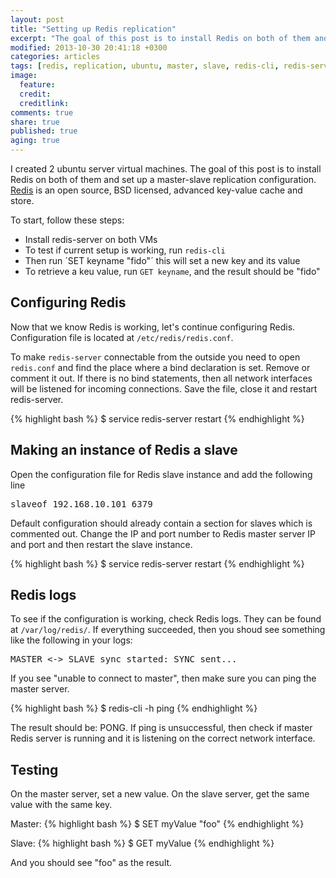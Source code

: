 ```yaml
---
layout: post
title: "Setting up Redis replication"
excerpt: "The goal of this post is to install Redis on both of them and set up a master-slave replication configuration"
modified: 2013-10-30 20:41:18 +0300
categories: articles
tags: [redis, replication, ubuntu, master, slave, redis-cli, redis-server]
image:
  feature:
  credit:
  creditlink:
comments: true
share: true
published: true
aging: true
---
```


I created 2 ubuntu server virtual machines. The goal of this post is to install Redis on both of them and set up a master-slave replication configuration. [Redis](http://redis.io/ "Redis homepage") is an open source, BSD licensed, advanced key-value cache and store.

To start, follow these steps:

* Install redis-server on both VMs
* To test if current setup is working, run `redis-cli`
* Then run ´SET keyname "fido"´ this will set a new key and its value
* To retrieve a keu value, run `GET keyname`, and the result should be "fido"  

## Configuring Redis

Now that we know Redis is working, let's continue configuring Redis. Configuration file is located at `/etc/redis/redis.conf`.

To make `redis-server` connectable from the outside you need to open `redis.conf` and find the place where a bind  declaration is set. Remove or comment it out. If there is no bind statements, then all network interfaces will be listened for incoming connections. Save the file, close it and restart redis-server.

{% highlight bash %}
$ service redis-server restart
{% endhighlight %}

## Making an instance of Redis a slave

Open the configuration file for Redis slave instance and add the following line

<pre>
slaveof 192.168.10.101 6379
</pre>

Default configuration should already contain a section for slaves which is commented out. Change the IP and port number to Redis master server IP and port and then restart the slave instance.

{% highlight bash %}
$ service redis-server restart
{% endhighlight %}

## Redis logs

To see if the configuration is working, check Redis logs. They can be found at `/var/log/redis/`. If everything succeeded, then you shoud see something like the following in your logs:

<pre>
MASTER <-> SLAVE sync started: SYNC sent...
</pre>

If you see "unable to connect to master", then make sure you can ping the master server.

{% highlight bash %}
$ redis-cli -h <master-host-or-ip> ping
{% endhighlight %}

The result should be: PONG. If ping is unsuccessful, then check if master Redis server is running and it is listening on the correct network interface.

## Testing

On the master server, set a new value. On the slave server, get the same value with the same key.

Master:
{% highlight bash %}
$ SET myValue "foo"
{% endhighlight %}

Slave:
{% highlight bash %}
$ GET myValue
{% endhighlight %}

And you should see "foo" as the result.  
